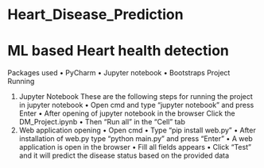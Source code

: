 # Heart_Disease_Prediction

# ML based Heart health detection
Packages used
•	PyCharm
•	Jupyter notebook
•	Bootstraps
Project Running
1.	Jupyter Notebook
These are the following steps for running the project in jupyter notebook
•	Open cmd and type “jupyter notebook” and press Enter
•	After opening of jupyter notebook in the browser Click the DM_Project.ipynb
•	Then “Run all” in the “Cell” tab
2.	Web application opening 
•	Open cmd
•	Type “pip install web.py”
•	After installation of web.py type “python main.py” and press “Enter”
•	A web application is open in the browser
•	Fill all fields appears 
•	Click “Test” and it will predict the disease status based on the provided data
